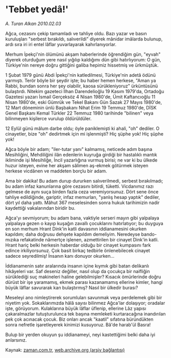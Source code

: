 # 'Tebbet yedâ!'

*A. Turan Alkan 2010.02.03*

<tr><td class="metin" colspan="2" style="padding-top: 20px; padding-left: 5px; ">Ağca, cezasını çekip tamamladı ve tahliye oldu. Bazı yazar ve basın kuruluşları "serbest bırakıldı, salıverildi" diyerek mânidar imâlarda bulunup, ardı sıra iri iri entel lâflar yuvarlayarak kahırlanıyorlar.</td></tr><tr><td class="metin" colspan="2" style="padding-top: 20px; padding-left: 5px; "><p>Merhum İpekçi'nin ölümünü akşam haberlerinde öğrendiğim gün, "eyvah" diyerek oturduğum yere nasıl yığılıp kaldığımı dün gibi hatırlıyorum: O gün, Türkiye'nin nereye doğru gittiğini galiba hepimiz hissetmiş ve ürkmüştük.
<p>1 Şubat 1979 günü Abdi İpekçi'nin katledilmesi, Türkiye'nin adetâ ödünü yarmıştı. Terör böyle bir şeydir işte; bu haber hemen herkese, "Aman ya Rabbi, bundan sonra her şey olabilir, kaosa sürükleniyoruz" ürküntüsünü bulaştırdı. Nitekim gazeteci İlhan Darendelioğlu 19 Kasım 1979'da, Ortadoğu Gazetesi yazarı İsmail Gerçeksöz 4 Nisan 1980'de, Ümit Kaftancıoğlu 11 Nisan 1980'de, eski Gümrük ve Tekel Bakanı Gün Sazak 27 Mayıs 1980'de, 12 Mart döneminin ünlü Başbakanı Nihat Erim 19 Temmuz 1980'de, DİSK Genel Başkanı Kemal Türkler 22 Temmuz 1980 tarihinde "bilinen" veya bilinmeyen kişilerce vurulup öldürüldüler.
<p>12 Eylül günü mâlum darbe oldu; öyle paniklemişti ki ahali, "oh" dediler. O cinayetler, bize "oh" dedirtmek için mi işlenmişti? Hiç şüphe yok! Hiç şüphe yok!
<p>Ağca böyle bir adam; "iler-tutar yanı" kalmamış, neticede adım başına Mesihliğini, Mehdiliğini ilân edenlerin kuyruğa girdiği bir hastalıklı mantık ikliminde işi Mesihliğe, İncil yazarlığına vurmuş birisi; ne var ki bu ülkede huzur isteyen, evine her akşam sâlimen aş-ekmek götürmek isteyen herkese vicdânen ve maddeten borçlu bir adam.
<p>Ama bir dakika! Bu adam durup dururken salıverilmedi, serbest bırakılmadı; bu adam infaz kanunlarına göre cezasını bitirdi, tüketti. Vicdanımız razı gelmese de aynı suça birden fazla ceza veremiyorsunuz. Dört sene önce tahliye edildiğinde, gariptir, infaz memurları, "yanlış hesap yaptık" dediler, dört yıl daha yattı. Mâhut 367 meselesinden sonra hukuk tarihimizin nadir kaydettiği vakalarından biridir bu.
<p>Ağca'yı sevmiyorum; bu adam bana, vaktiyle serseri mayın gibi yalpalaya yalpalaya gezen o kayıp kuşağın zavallı çocuklarını hatırlatıyor; bu duyguya en son merhum Hrant Dink'in katli davasının iddianamesini okurken kapıldım; daha doğrusu dehşete kapıldım demeliyim. Neredeyse bando-mızıka refakatinde nâmertçe işlenen, azmettirilen bir cinayet Dink'in katli. Hrant hariç belki herkesin haberdar olduğu bir cinayet kumpasını fark edince irkiliyorsunuz. Çok basit birkaç tedbirle önlenebilecek cinayet sadece seyredilmiş! İnsanın kanı donuyor okurken...
<p>İddianamenin satır aralarında insanın içine kıymık gibi batan delikanlı hikâyeleri var. Saf deseniz değiller, nasıl olup da çocukça bir naifliğin sürüklediği suç makineleri haline gelebilmişler? Kısacık ömürlerinde doğru dürüst bir işe yaramamış, ekmek parası kazanamamış ellerine kimler, hangi büyük lâflar savurarak kan bulaştırmış? Nasıl bir ülkedir burası?
<p>Meseleyi ano nimleştirerek sorumluları savunmak veya perdelemek gibi bir niyetim yok. Sokaklarımızda hâlâ sayısı bilinmez Ağca'lar dolaşıyor; oradalar işte, görüyorum. Kulaklarına büyük lâflar üflenip, ellerine Lâz yapısı çakaralmazlar tutuşturulunca tek başına memleketi kurtaracağına inandırılan pek çok acınacak çocuk. Biz onları ancak "kaatil" sıfatına büründükten sonra nefretle işaretleyerek kinimizi kusuyoruz. Bâ'de harab'ül Basra!
<p> Bulup bir yerden okuyun şu iddianameyi, neyi kastettiğimi belki daha iyi anlarsınız.<br/></p></p></p></p></p></p></p></p></p></td></tr>

Kaynak: [zaman.com.tr](http://zaman.com.tr/yazar.do?yazino=947476), [web.archive.org (arşiv bağlantısı)](http://web.archive.org/web/20100206123850/http://www.zaman.com.tr:80/yazar.do?yazino=947476)
